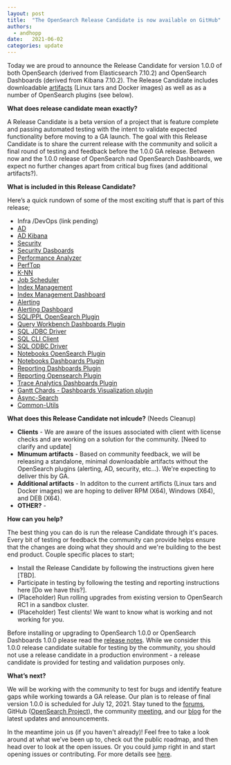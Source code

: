 ```yaml
---
layout: post
title:  "The OpenSearch Release Candidate is now available on GitHub"
authors: 
  - andhopp
date:   2021-06-02
categories: update
---
```


Today we are proud to announce the Release Candidate for version 1.0.0 of both OpenSearch (derived from Elasticsearch 7.10.2) and OpenSearch Dashboards (derived from Kibana 7.10.2). The Release Candidate includes downloadable [artifacts](https://opensearch.org/downloads.html) (Linux tars and Docker images) as well as as a number of OpenSearch plugins (see below). 

**What does release candidate mean exactly?**

A Release Candidate is a beta version of a project that is feature complete and passing automated testing with the intent to validate expected functionality before moving to a GA launch. The goal with this Release Candidate is to share the current release with the community and solicit a final round of testing and feedback before the 1.0.0 GA release. Between now and the 1.0.0 release of OpenSearch nad OpenSearch Dashboards, we expect no further changes apart from critical bug fixes (and additional artifacts?). 

**What is included in this Release Candidate?**

Here’s a quick rundown of some of the most exciting stuff that is part of this release;

- Infra /DevOps (link pending)
- [AD](https://github.com/opensearch-project/anomaly-detection/blob/main/release-notes/opensearch-anomaly-detection.release-notes-1.0.0.0-rc1.md)
- [AD Kibana](https://github.com/opensearch-project/anomaly-detection-dashboards-plugin/blob/main/release-notes/opensearch-anomaly-detection-dashboards.release-notes-1.0.0.0-rc1.md)
- [Security](https://github.com/opensearch-project/security-dashboards-plugin/blob/main/release-notes/opensearch-security-dashboards-plugin.release-notes-1.0.0.0-rc1.md)
- [Security Dasboards](https://github.com/opensearch-project/security/blob/main/release-notes/opensearch-security.release-notes-1.0.0.0-rc1.md)
- [Performance Analyzer](https://github.com/opensearch-project/performance-analyzer/blob/main/release-notes/opensearch-performance-analyzer.release-notes-1.0.0.0-rc1.md)
- [PerfTop](https://github.com/opensearch-project/perftop/blob/main/release-notes/opensearch-perftop.release-notes-1.0.0.0-rc1.md)
- [K-NN](https://github.com/opensearch-project/k-NN/blob/main/release-notes/opensearch-knn.release-notes-1.0.0.0-rc1.md)
- [Job Scheduler](https://github.com/opensearch-project/job-scheduler/blob/main/release-notes/opensearch.job-scheduler.release-notes-1.0.0.0-rc1.md)
- [Index Management](https://github.com/opensearch-project/index-management/blob/main/release-notes/opensearch-index-management.release-notes-1.0.0.0-rc1.md )
- [Index Management Dashboard](https://github.com/opensearch-project/index-management-dashboards-plugin/blob/main/release-notes/opensearch-index-management-dashboards-plugin.release-notes-1.0.0.0-rc1.md)
- [Alerting](https://github.com/opensearch-project/alerting/blob/main/release-notes/opensearch-alerting.release-notes-1.0.0.0-rc1.md)
- [Alerting Dashboard](https://github.com/opensearch-project/alerting-dashboards-plugin/blob/main/release-notes/opensearch-alerting-dashboards-plugin.release-notes-1.0.0.0-rc1.md)
- [SQL/PPL OpenSearch Plugin](https://github.com/opensearch-project/sql/blob/main/release-notes/opensearch-sql.release-notes-1.0.0.0-rc1.md)
- [Query Workbench Dashboards Plugin](https://github.com/opensearch-project/sql/blob/main/release-notes/opensearch-sql.release-notes-1.0.0.0-rc1.md)
- [SQL JDBC Driver](https://github.com/opensearch-project/sql/blob/main/release-notes/opensearch-sql.release-notes-1.0.0.0-rc1.md)
- [SQL CLI Client](https://github.com/opensearch-project/sql/blob/main/release-notes/opensearch-sql.release-notes-1.0.0.0-rc1.md)
- [SQL ODBC Driver](https://github.com/opensearch-project/sql/blob/main/release-notes/opensearch-sql.release-notes-1.0.0.0-rc1.md)
- [Notebooks OpenSearch Plugin](https://github.com/opensearch-project/dashboards-notebooks/blob/main/release-notes/opensearch-dashboards-notebooks.release-notes-1.0.0.0-rc1.md)
- [Notebooks Dashboards Plugin](https://github.com/opensearch-project/dashboards-notebooks/blob/main/release-notes/opensearch-dashboards-notebooks.release-notes-1.0.0.0-rc1.md)
- [Reporting Dashboards Plugin](https://github.com/opensearch-project/dashboards-reports/blob/main/release-notes/opensearch-dashboards-reports.release-notes-1.0.0.0-rc1.md)
- [Reporting Opensearch Plugin](https://github.com/opensearch-project/dashboards-reports/blob/main/release-notes/opensearch-dashboards-reports.release-notes-1.0.0.0-rc1.md)
- [Trace Analytics Dashboards Plugin](https://github.com/opensearch-project/trace-analytics/blob/main/release-notes/opensearch-trace-analytics.release-notes-1.0.0.0-rc1.md)
- [Gantt Chards - Dashboards Visualization plugin](https://github.com/opensearch-project/dashboards-visualizations/blob/main/release-notes/opensearch-dashboards-visualizations.release-notes-1.0.0.0-rc1.md)
- [Async-Search](https://github.com/opensearch-project/asynchronous-search/blob/main/release-notes/opensearch-asynchronous-search.release-notes-1.0.0.0-rc1.md)
- [Common-Utils](https://github.com/opensearch-project/common-utils/blob/main/release-notes/opensearch-common-utils.release-notes-1.0.0.0-rc1.md)

**What does this Release Candidate not inlcude?** (Needs Cleanup)

* **Clients** - We are aware of the issues associated with client with license checks and are working on a solution for the community. [Need to clarify and update]
* **Minumum artifacts** - Based on community feedback, we will be releasing a standalone, minimal downloadable artifacts without the OpenSearch plugins (alerting, AD, security, etc…). We're expecting to deliver this by GA. 
* **Additional artifacts** - In additon to the current artificts (Linux tars and Docker images) we are hoping to deliver RPM (X64), Windows (X64), and DEB (X64).
* **OTHER?** - 

**How can you help?** 

The best thing you can do is run the release Candidate through it's paces. Every bit of testing or feedback the community can provide helps ensure that the changes are doing what they should and we're building to the best end product. Couple specific places to start;

- Install the Release Candidate by following the instructions given here [TBD].
- Participate in testing by following the testing and reporting instructions here [Do we have this?]. 
- (Placeholder) Run rolling upgrades from existing version to OpenSearch RC1 in a sandbox cluster. 
- (Placeholder) Test clients! We want to know what is working and not working for you. 

Before installing or upgrading to OpenSearch 1.0.0 or OpenSearch Dashboards 1.0.0 please read the [release notes](TBD). While we consider this 1.0.0 release candidate suitable for testing by the community, you should not use a release candidate in a production environment - a release candidate is provided for testing and validation purposes only.

**What’s next?**

We will be working with the community to test for bugs and identify feature gaps while working towards a GA release. Our plan is to release of final version 1.0.0 is scheduled for July 12, 2021. Stay tuned to the [forums](https://discuss.opendistrocommunity.dev/), GitHub ([OpenSearch Project](https://github.com/opensearch-project)), the community [meeting](https://www.meetup.com/Open-Distro-for-Elasticsearch-Meetup-Group), and our [blog](https://opensearch.org/blog/) for the latest updates and announcements. 

In the meantime join us (if you haven't already)! Feel free to take a look around at what we’ve been up to, check out the public roadmap, and then head over to look at the open issues. Or you could jump right in and start opening issues or contributing. For more details see [here](https://github.com/opensearch-project/OpenSearch/blob/main/CONTRIBUTING.md).
